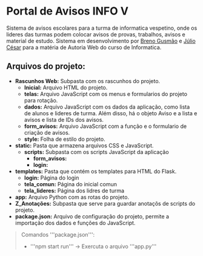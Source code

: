 # Portal de Avisos INFO V
Sistema de avisos escolares para a turma de informatica vespetino, onde os lideres das turmas podem colocar avisos de provas, trabalhos, avisos e material de estudo. 
Sistema em desenvolvimento por [Breno Gusmão](https://github.com/BrennoGithub) e [Júlio César](https://github.com/JCOAlves) para a matéria de Autoria Web do curso de Informatica.

## Arquivos do projeto:
- **Rascunhos Web:** Subpasta com os rascunhos do projeto.
  - **Inicial:** Arquivo HTML do projeto.
  - **telas:** Arquivo JavaScript com os menus e formularios do projeto para rotação.
  - **dados:** Arquivo JavaScript com os dados da aplicação, como lista de alunos e lideres de turma. Além disso, há o objeto Aviso e a lista e avisos e lista de IDs dos avisos.
  - **form_avisos:** Arquivo JavaScript com a função e o formulario de criação de avisos.
  - **style:** Folha de estilo do projeto.
- **static:** Pasta que armazena arquivos CSS e JavaScript.
  - **scripts:** Subpasta com os scripts JavaScript da aplicação
    - **form_avisos:**
    - **login:**
- **templates:** Pasta que contém os templates para HTML do Flask.
  - **login:** Página do login
  - **tela_comun:** Página do inicial comun
  - **tela_lideres:** Página dos lidres de turma
- **app:** Arquivo Python com as rotas do projeto.
- **Z_Anotações:** Subpasta que serve para guardar anotaçõs de scripts do projeto.
- **package.json:** Arquivo de configuração do projeto, permite a importação dos dados e funções do JavaScript.

> Comandos '''package.json''':
> - '''npm start run''' -> Exercuta o arquivo '''app.py'''

